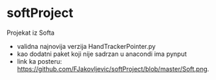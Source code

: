# softProject
Projekat iz Softa
- validna najnovija verzija HandTrackerPointer.py
- kao dodatni paket koji nije sadrzan u anacondi ima pynput
- link ka posteru: https://github.com/FJakovljevic/softProject/blob/master/Soft.png.
